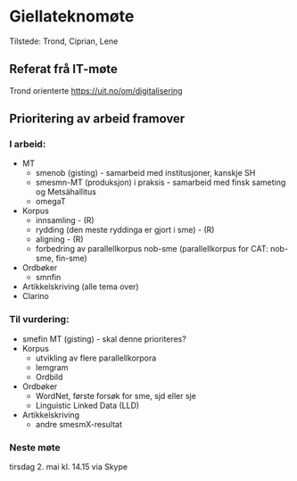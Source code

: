# Giellateknomøte

Tilstede: Trond, Ciprian, Lene

## Referat frå IT-møte
Trond orienterte
https://uit.no/om/digitalisering

## Prioritering av arbeid framover

### I arbeid:
* MT
    - smenob (gisting) - samarbeid med institusjoner, kanskje SH
    - smesmn-MT (produksjon) i praksis - samarbeid med finsk sameting og Metsähallitus
    - omegaT
* Korpus
    - innsamling - (R)
    - rydding (den meste ryddinga er gjort i sme) - (R)
    - aligning - (R)
    - forbedring av parallellkorpus nob-sme (parallellkorpus for CAT: nob-sme, fin-sme)
* Ordbøker
    - smnfin
* Artikkelskriving (alle tema over)
* Clarino

### Til vurdering:
* smefin MT (gisting) - skal denne prioriteres?
* Korpus
    - utvikling av flere parallellkorpora
    - lemgram
    - Ordbild
* Ordbøker
    - WordNet, første forsøk for sme, sjd eller sje
    - Linguistic Linked Data (LLD)
* Artikkelskriving
    - andre smesmX-resultat

### Neste møte
tirsdag 2. mai kl. 14.15 via Skype
